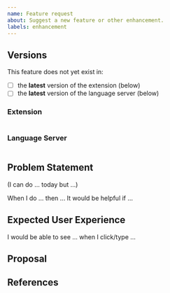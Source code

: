 ```yaml
---
name: Feature request
about: Suggest a new feature or other enhancement.
labels: enhancement
---
```


## Versions

This feature does not yet exist in:
- [ ] the **latest** version of the extension (below)
- [ ] the **latest** version of the language server (below)

### Extension
<!--
Find this in the VS Code UI: Extensions Pane -> Installed -> HashiCorp Terraform
-->
```

```

### Language Server
<!--
Find this from the first few lines of relevant Output pane:
View -> Output -> Terraform azurerm Provider
-->
```

```

## Problem Statement
<!--
In order to properly evaluate a feature request, it is necessary to understand the use-cases for it.

Please describe below the _end goal_ you are trying to achieve that has led you to request this feature.

Please keep this section focused on the problem and not on the suggested solution. We'll get to that in a moment, below!
-->
<!--
If you've already tried to solve the problem with existing features and found a limitation that prevented you from succeeding, please describe it below in as much detail as possible.

Ideally, this would include real configuration snippets that you tried, actions you performed (e.g. autocompletion in a particular position in that snippet), and what results you got in each case.

Please remove any sensitive information such as passwords before sharing configuration snippets.
--->

(I can do ... today but ...)

When I do ... then ...
It would be helpful if ...


## Expected User Experience
<!--
If you already have an idea of what this feature might look like in the editor
and can produce screenshots, drawings or ASCII art - please attach it here.
-->

I would be able to see ... when I click/type ...

## Proposal
<!--
If you have an idea for a way to address the problem via a change to existing features, please describe it below.

In this section, it's helpful to include specific examples of how what you are suggesting might look in configuration files, or in the UI, since that allows us to understand the full picture of what you are proposing.

If you're not sure of some details, don't worry! When we evaluate the feature request we may suggest modifications as necessary to work within the design constraints of Language Server and VS Code.
-->

## References
<!--
Are there any other GitHub issues, whether open or closed, that are related to the problem you've described above or to the suggested solution? If so, please create a list below that mentions each of them. For example:

- #6017
-->
